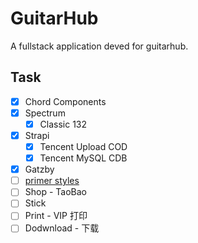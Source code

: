  # GuitarHub

A fullstack application deved for guitarhub.

## Task

- [x] Chord Components
- [x] Spectrum
  - [x] Classic 132
- [x] Strapi
  - [x] Tencent Upload COD
  - [x] Tencent MySQL CDB
- [x] Gatzby
- [ ] [primer styles](https://primer.style/)
- [ ] Shop - TaoBao
- [ ] Stick
- [ ] Print - VIP 打印
- [ ] Dodwnload - 下载
